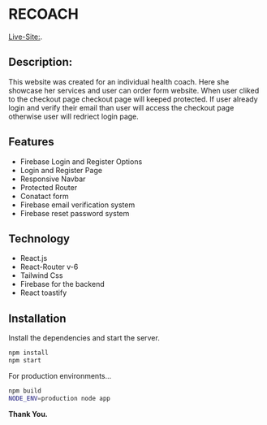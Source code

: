 # RECOACH

[Live-Site:](https://github.com/facebook/create-react-app).

## Description:

This website was created for an individual health coach. Here she showcase her services and user can order form website. When user cliked to the checkout page checkout page will keeped protected. If user already login and verify their email than user will access the checkout page otherwise user will redriect login page.

## Features

- Firebase Login and Register Options
- Login and Register Page
- Responsive Navbar
- Protected Router
- Conatact form
- Firebase email verification system
- Firebase reset password system

## Technology

- React.js
- React-Router v-6
- Tailwind Css
- Firebase for the backend
- React toastify

## Installation

Install the dependencies and start the server.

```sh
npm install
npm start
```

For production environments...

```sh
npm build
NODE_ENV=production node app
```

**Thank You.**
